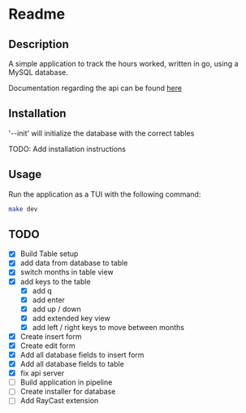 # Readme

## Description

A simple application to track the hours worked, written in go, using a MySQL
database.

Documentation regarding the api can be found [here](./api/README.md)

## Installation

'--init' will initialize the database with the correct tables

TODO: Add installation instructions

## Usage

Run the application as a TUI with the following command:

```bash
make dev
```

## TODO

- [x] Build Table setup
- [x] add data from database to table
- [x] switch months in table view
- [x] add keys to the table
  - [x] add q
  - [x] add enter
  - [x] add up / down
  - [x] add extended key view
  - [x] add left / right keys to move between months
- [x] Create insert form
- [x] Create edit form
- [x] Add all database fields to insert form
- [x] Add all database fields to table
- [x] fix api server
- [ ] Build application in pipeline
- [ ] Create installer for database
- [ ] Add RayCast extension
